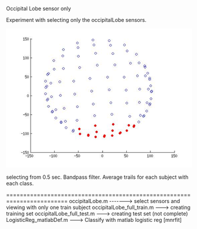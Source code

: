 Occipital Lobe sensor only

Experiment with selecting only the occipitalLobe sensors. 

![](https://github.com/sankar-mukherjee/DecMeg2014/blob/master/occipitalLobe/brain_sensor.jpg)

selecting from 0.5 sec. Bandpass filter. Average trails for each subject with each class.

========================================================================
occipitalLobe.m -------> select sensors and viewing with only one train subject
occipitalLobe_full_train.m  ---> creating training set 
occipitalLobe_full_test.m  ---> creating test set (not complete)
LogisticReg_matlabDef.m    ---> Classify with matlab logistic reg [mnrfit]
